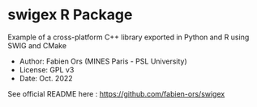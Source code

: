 # swigex R Package

Example of a cross-platform C++ library exported in Python and R using SWIG and CMake

* Author: Fabien Ors (MINES Paris - PSL University) 
* License: GPL v3
* Date: Oct. 2022

See official README here : https://github.com/fabien-ors/swigex